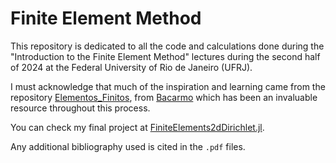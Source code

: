 # Finite Element Method

This repository is dedicated to all the code and calculations done during the "Introduction to the Finite Element Method" lectures during the second half of 2024 at the Federal University of Rio de Janeiro (UFRJ).

I must acknowledge that much of the inspiration and learning came from the repository [Elementos_Finitos](https://github.com/bacarmo/Elementos_Finitos), from [Bacarmo](https://github.com/bacarmo) which has been an invaluable resource throughout this process.

You can check my final project at [FiniteElements2dDirichlet.jl](https://github.com/joaovictorlopezpereira/FiniteElements2dDirichlet.jl).

Any additional bibliography used is cited in the ``.pdf`` files.
